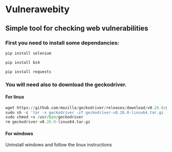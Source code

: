 # Vulnerawebity

## Simple tool for checking web vulnerabilities

### First you need to install some dependancies:

```python
pip install selenium
```

```python
pip install bs4
```

```python 
pip install requests
```

### You will need also to download the geckodriver.
#### For linux
```python
wget https://github.com/mozilla/geckodriver/releases/download/v0.26.0/geckodriver-v0.26.0-linux64.tar.gz
sudo sh -c 'tar -x geckodriver -zf geckodriver-v0.26.0-linux64.tar.gz -O > /usr/bin/geckodriver'
sudo chmod +x /usr/bin/geckodriver
rm geckodriver-v0.26.0-linux64.tar.gz
```
#### For windows
Uninstall windows and follow the linux instructions
